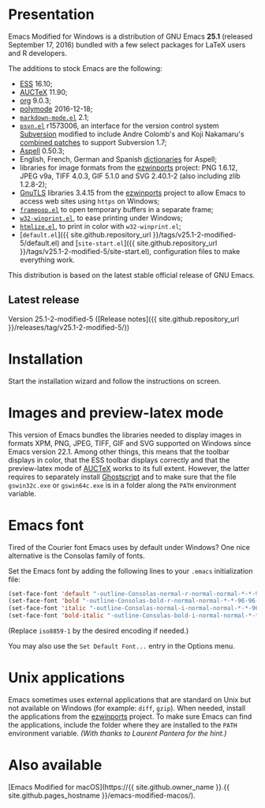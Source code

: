 Presentation
============

Emacs Modified for Windows is a distribution of GNU Emacs **25.1**
(released September 17, 2016) bundled with a few select packages for
LaTeX users and R developers.

The additions to stock Emacs are the following:

-   [ESS](http://ess.r-project.org) 16.10;
-   [AUCTeX](http://www.gnu.org/software/auctex/) 11.90;
-   [org](http://orgmode.org/) 9.0.3;
-   [polymode](https://github.com/vitoshka/polymode) 2016-12-18;
-   [`markdown-mode.el`](http://jblevins.org/projects/markdown-mode/) 2.1;
-   [`psvn.el`](http://svn.apache.org/viewvc/subversion/trunk/contrib/client-side/emacs/)
    r1573006, an interface for the version control system
    [Subversion](http://subversion.tigris.org) modified to include
    Andre Colomb's and Koji Nakamaru's
    [combined patches](http://mail-archives.apache.org/mod_mbox//subversion-dev/201208.mbox/raw/%3c503B958F.6010906@schickhardt.org%3e/1/4)
    to support Subversion 1.7;
-   [Aspell](http://aspell.net/) 0.50.3;
-   English, French, German and Spanish
    [dictionaries](http://aspell.net/win32) for Aspell;
-   libraries for image formats from the
    [ezwinports](http://sourceforge.net/projects/ezwinports/files/) 
    project: PNG 1.6.12, JPEG v9a, TIFF
    4.0.3, GIF 5.1.0 and SVG 2.40.1-2
    (also including zlib 1.2.8-2);
-   [GnuTLS](http://www.gnutls.org) libraries 3.4.15 from the
    [ezwinports](http://sourceforge.net/projects/ezwinports/files/)
    project to allow Emacs to access web sites using
    `https` on Windows;
-   [`framepop.el`](http://bazaar.launchpad.net/~vcs-imports/emacs-goodies-el/trunk/view/head:/elisp/emacs-goodies-el/framepop.el)
    to open temporary buffers in a separate frame;
-   [`w32-winprint.el`](http://www.emacswiki.org/cgi-bin/emacs?action=browse;id=w32-winprint.el),
    to ease printing under Windows;
-   [`htmlize.el`](http://fly.srk.fer.hr/~hniksic/emacs/htmlize.el), to
    print in color with `w32-winprint.el`;
-   [`default.el`]({{ site.github.repository_url }}/tags/v25.1-2-modified-5/default.el)
    and
    [`site-start.el`]({{ site.github.repository_url }}/tags/v25.1-2-modified-5/site-start.el),
    configuration files to make everything work.

This distribution is based on the latest stable official release of GNU Emacs.

Latest release
--------------

Version 25.1-2-modified-5 ([Release notes]({{ site.github.repository_url }}/releases/tag/v25.1-2-modified-5/))

Installation
============

Start the installation wizard and follow the instructions on screen.

Images and preview-latex mode
=============================

This version of Emacs bundles the libraries needed to display images
in formats XPM, PNG, JPEG, TIFF, GIF and SVG supported on Windows
since Emacs version 22.1. Among other things, this means that the
toolbar displays in color, that the ESS toolbar displays correctly and
that the preview-latex mode of
[AUCTeX](http://www.gnu.org/software/auctex/) works to its full
extent. However, the latter requires to separately install
[Ghostscript](http://www.cs.wisc.edu/~ghost/ "Ghostscript/view
utilities") and to make sure that the file `gswin32c.exe` or
`gswin64c.exe` is in a folder along the `PATH` environment variable.

Emacs font
==========

Tired of the Courier font Emacs uses by default under Windows? One nice
alternative is the Consolas family of fonts.

Set the Emacs font by adding the following lines to your `.emacs`
initialization file:

```lisp
(set-face-font 'default "-outline-Consolas-normal-r-normal-normal-*-*-96-96-c-*-iso8859-1")
(set-face-font 'bold "-outline-Consolas-bold-r-normal-normal-*-*-96-96-c-*-iso8859-1")
(set-face-font 'italic "-outline-Consolas-normal-i-normal-normal-*-*-96-96-c-*-iso8859-1")
(set-face-font 'bold-italic "-outline-Consolas-bold-i-normal-normal-*-*-96-96-c-*-iso8859-1")
```

(Replace `iso8859-1` by the desired encoding if needed.)

You may also use the `Set Default Font...` entry in the Options menu.

Unix applications
=================

Emacs sometimes uses external applications that are standard on Unix but
not available on Windows (for example: `diff`, `gzip`). When needed,
install the applications from the
[ezwinports](http://sourceforge.net/projects/ezwinports/) project. To
make sure Emacs can find the applications, include the folder where they
are installed to the `PATH` environment variable. *(With thanks to
Laurent Pantera for the hint.)*

Also available
==============

[Emacs Modified for macOS](https://{{ site.github.owner_name }}.{{ site.github.pages_hostname }}/emacs-modified-macos/).

